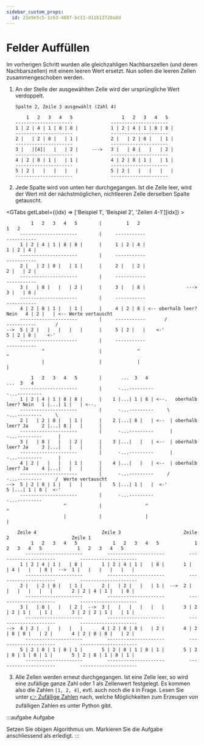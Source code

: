 ```yaml
---
sidebar_custom_props:
  id: 21e9e5c5-1c63-408f-bc11-d11b13720a8d
---
```

# Felder Auffüllen

Im vorherigen Schritt wurden alle gleichzahligen Nachbarszellen (und deren Nachbarszellen) mit einem leeren Wert ersetzt. Nun sollen die leeren Zellen zusammengeschoben werden.
1. An der Stelle der ausgewählten Zelle wird der ursprüngliche Wert verdoppelt.

    ```
    Spalte 2, Zeile 3 ausgewählt (Zahl 4)

        1   2   3   4   5                  1   2   3   4   5  
    ---------------------              ---------------------
    1 | 2 | 4 | 1 | 8 | 8 |            1 | 2 | 4 | 1 | 8 | 8 |
    ---------------------              ---------------------
    2 |   | 2 | 8 |   | 1 |            2 |   | 2 | 8 |   | 1 |
    ---------------------              ---------------------
    3 |   |[4]|   |   | 2 |     --->   3 |   | 8 |   |   | 2 |
    ---------------------              ---------------------
    4 | 2 | 8 | 1 |   | 1 |            4 | 2 | 8 | 1 |   | 1 |
    ---------------------              ---------------------
    5 | 2 |   |   |   |   |            5 | 2 |   |   |   |   |
    ---------------------              ---------------------
    ```

2. Jede Spalte wird von unten her durchgegangen. Ist die Zelle leer, wird der Wert mit der nächstmöglichen, nichtleeren Zelle derselben Spalte getauscht.
   
<GTabs getLabel={(idx) => ['Beispiel 1', 'Beispiel 2', 'Zeilen 4-1'][idx]} >

```
         1   2   3   4   5        |         1   2                                 1   2    
     ---------------------        |     -----------                           -----------
     1 | 2 | 4 | 1 | 8 | 8 |      |     1 | 2 | 4 |                           1 | 2 | 4 |
     ---------------------        |     -----------                           -----------
     2 |   | 2 | 8 |   | 1 |      |     2 |   | 2 |                           2 |   | 2 |
     ---------------------        |     -----------                           -----------
     3 |   | 8 |   |   | 2 |      |     3 |   | 8 |               --->        3 |   | 8 |
     ---------------------        |     -----------                           -----------
     4 | 2 | 8 | 1 |   | 1 |      |     4 | 2 | 8 | <-- oberhalb leer? Nein   4 | 2 |   | <-- Werte vertauscht
     ---------------------        |     -----------       /                   -----------       /
-->  5 | 2 |   |   |   |   |      |     5 | 2 |   |    <-'                    5 | 2 | 8 |    <-' 
     ---------------------        |     -----------                           -----------
             ^                    |             ^                                     ^   
             |                    |             |                                     |   
```

```
         1   2   3   4   5        |       ...  3   4                                   ...  3   4    
     ---------------------        |      -...---------                                -...---------
     1 | 2 | 4 | 1 | 8 | 8 |      |    1 |...| 1 | 8 | <--.   oberhalb leer? Nein   1 |...| 1 |   | <--.
     ---------------------        |      -...---------     \                          -...---------     \
     2 |   | 2 | 8 |   | 1 |      |    2 |...| 8 |   | <--  | oberhalb leer? Ja     2 |...| 8 |   |      |
     ---------------------        |      -...---------      |                         -...---------      |
     3 |   | 8 |   |   | 2 |      |    3 |...|   |   | <--  | oberhalb leer? Ja     3 |...|   |   |      |
     ---------------------        |      -...---------      |                         -...---------      |
     4 | 2 |   |   |   | 1 |      |    4 |...|   |   | <--  | oberhalb leer? Ja     4 |...|   |   |      |
     ---------------------        |      -...---------     /                          -...---------     /  Werte vertauscht
-->  5 | 2 | 8 | 1 |   |   |      |    5 |...| 1 |   |  <-'                         5 |...| 1 | 8 |  <-' 
     ---------------------        |      -...---------                                -...---------
                     ^            |                ^                                         ^   
                     |            |                |                                         |   
```

```
    Zeile 4                        Zeile 3                       Zeile 2                       Zeile 1
         1   2   3   4   5             1   2   3   4   5             1   2   3   4   5             1   2   3   4   5    
       ---------------------         ---------------------         ---------------------         ---------------------  
     1 | 2 | 4 | 1 |   | 8 |       1 | 2 | 4 | 1 |   | 8 |       1 |   | 4 |   |   | 8 |  -->  1 |   |   |   |   |   |  
       ---------------------         ---------------------         ---------------------         ---------------------  
     2 |   | 2 | 8 |   | 1 |       2 |   | 2 |   |   | 1 |  -->  2 |   |   |   |   |   |       2 | 2 | 4 | 1 |   | 8 |  
       ---------------------         ---------------------         ---------------------         ---------------------  
     3 |   | 8 |   |   | 2 |  -->  3 |   |   |   |   |   |       3 | 2 | 2 | 1 |   | 1 |       3 | 2 | 2 | 1 |   | 1 |  
       ---------------------         ---------------------         ---------------------         ---------------------  
-->  4 | 2 |   |   |   |   |       4 | 2 | 8 | 8 |   | 2 |       4 | 2 | 8 | 8 |   | 2 |       4 | 2 | 8 | 8 |   | 2 |  
       ---------------------         ---------------------         ---------------------         ---------------------  
     5 | 2 | 8 | 1 | 8 | 1 |       5 | 2 | 8 | 1 | 8 | 1 |       5 | 2 | 8 | 1 | 8 | 1 |       5 | 2 | 8 | 1 | 8 | 1 |  
       ---------------------         ---------------------         ---------------------         ---------------------  
```

</GTabs>

3. Alle Zellen werden erneut durchgegangen. Ist eine Zelle leer, so wird eine zufällige ganze Zahl oder 1 als Zellenwert festgelegt. Es kommen also die Zahlen `[1, 2, 4]`, evtl. auch noch die `8` in Frage. Lesen Sie unter [👉 Zufällige Zahlen](/24ef/Programmieren/Python/random) nach, welche Möglichkeiten zum Erzeugen von zufälligen Zahlen es unter Python gibt.

:::aufgabe Aufgabe
<Answer type="state" webKey="7c436f14-0f29-4795-af02-4e2002e590f4" />

Setzen Sie obigen Algorithmus um. Markieren Sie die Aufgabe anschliessend als erledigt.
:::
